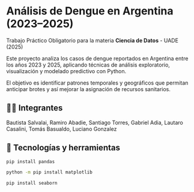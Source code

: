 # Análisis de Dengue en Argentina (2023–2025)

Trabajo Práctico Obligatorio para la materia **Ciencia de Datos** - UADE (2025)

Este proyecto analiza los casos de dengue reportados en Argentina entre los años 2023 y 2025, aplicando técnicas de análisis exploratorio, visualización y modelado predictivo con Python.  

El objetivo es identificar patrones temporales y geográficos que permitan anticipar brotes y así mejorar la asignación de recursos sanitarios.

## 🧑‍💻 Integrantes
Bautista Salvalai, Ramiro Abadie, Santiago Torres, Gabriel Adia, Lautaro Casalini, Tomás Basualdo, Luciano Gonzalez

## 🧪 Tecnologías y herramientas
```bash
pip install pandas
```
```bash
python -m pip install matplotlib
```
```bash
pip install seaborn
```
